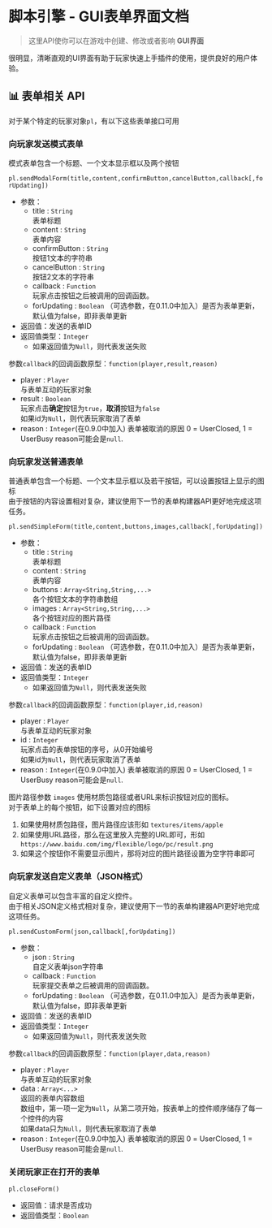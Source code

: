 # 脚本引擎 - GUI表单界面文档

> 这里API使你可以在游戏中创建、修改或者影响 **GUI界面**

很明显，清晰直观的UI界面有助于玩家快速上手插件的使用，提供良好的用户体验。

## 📊 表单相关 API

对于某个特定的玩家对象`pl`，有以下这些表单接口可用

### 向玩家发送模式表单

模式表单包含一个标题、一个文本显示框以及两个按钮

`pl.sendModalForm(title,content,confirmButton,cancelButton,callback[,forUpdating])`

- 参数：
    - title : `String`  
      表单标题
    - content : `String`  
      表单内容
    - confirmButton : `String`  
      按钮1文本的字符串
    - cancelButton : `String`  
      按钮2文本的字符串
    - callback : `Function`  
      玩家点击按钮之后被调用的回调函数。
    - forUpdating : `Boolean`
      （可选参数，在0.11.0中加入）是否为表单更新，默认值为false，即非表单更新
- 返回值：发送的表单ID
- 返回值类型：`Integer`
    - 如果返回值为`Null`，则代表发送失败

参数`callback`的回调函数原型：`function(player,result,reason)`

- player : `Player`  
  与表单互动的玩家对象
- result : `Boolean`    
  玩家点击**确定**按钮为`true`，**取消**按钮为`false`  
  如果id为`Null`，则代表玩家取消了表单
- reason : `Integer`(在0.9.0中加入)
  表单被取消的原因
  0 = UserClosed, 1 = UserBusy
  reason可能会是`null`.

### 向玩家发送普通表单

普通表单包含一个标题、一个文本显示框以及若干按钮，可以设置按钮上显示的图标  
由于按钮的内容设置相对复杂，建议使用下一节的表单构建器API更好地完成这项任务。

`pl.sendSimpleForm(title,content,buttons,images,callback[,forUpdating])`

- 参数：
    - title : `String`  
      表单标题
    - content : `String`  
      表单内容
    - buttons : `Array<String,String,...>`  
      各个按钮文本的字符串数组
    - images : `Array<String,String,...>`  
      各个按钮对应的图片路径
    - callback : `Function`  
      玩家点击按钮之后被调用的回调函数。
    - forUpdating : `Boolean`
      （可选参数，在0.11.0中加入）是否为表单更新，默认值为false，即非表单更新
- 返回值：发送的表单ID
- 返回值类型：`Integer`
    - 如果返回值为`Null`，则代表发送失败

参数`callback`的回调函数原型：`function(player,id,reason)`

- player : `Player`  
  与表单互动的玩家对象
- id : `Integer`    
  玩家点击的表单按钮的序号，从0开始编号  
  如果id为`Null`，则代表玩家取消了表单
- reason : `Integer`(在0.9.0中加入)
  表单被取消的原因
  0 = UserClosed, 1 = UserBusy
  reason可能会是`null`.

图片路径参数 `images` 使用材质包路径或者URL来标识按钮对应的图标。  
对于表单上的每个按钮，如下设置对应的图标

1. 如果使用材质包路径，图片路径应该形如 `textures/items/apple`
2. 如果使用URL路径，那么在这里放入完整的URL即可，形如 `https://www.baidu.com/img/flexible/logo/pc/result.png`
3. 如果这个按钮你不需要显示图片，那将对应的图片路径设置为空字符串即可

### 向玩家发送自定义表单（JSON格式）

自定义表单可以包含丰富的自定义控件。  
由于相关JSON定义格式相对复杂，建议使用下一节的表单构建器API更好地完成这项任务。

`pl.sendCustomForm(json,callback[,forUpdating])`

- 参数：
    - json : `String`  
      自定义表单json字符串
    - callback : `Function`  
      玩家提交表单之后被调用的回调函数。
    - forUpdating : `Boolean`
      （可选参数，在0.11.0中加入）是否为表单更新，默认值为false，即非表单更新
- 返回值：发送的表单ID
- 返回值类型：`Integer`
    - 如果返回值为`Null`，则代表发送失败

参数`callback`的回调函数原型：`function(player,data,reason)`

- player : `Player`  
  与表单互动的玩家对象
- data : `Array<...>`    
  返回的表单内容数组  
  数组中，第一项一定为`Null`，从第二项开始，按表单上的控件顺序储存了每一个控件的内容  
  如果data只为`Null`，则代表玩家取消了表单
- reason : `Integer`(在0.9.0中加入)
  表单被取消的原因
  0 = UserClosed, 1 = UserBusy
  reason可能会是`null`.

### 关闭玩家正在打开的表单

`pl.closeForm()`

- 返回值：请求是否成功
- 返回值类型：`Boolean`
